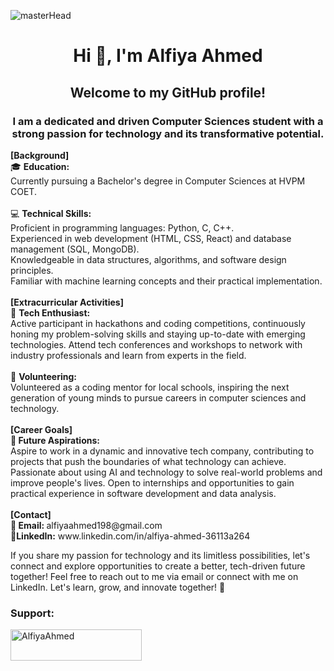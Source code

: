 ![masterHead](https://mir-s3-cdn-cf.behance.net/project_modules/max_1200/54b6c068097599.5b50bca476b9b.gif)
<h1 align="center">Hi 👋, I'm Alfiya Ahmed</h1>
<h2 align="center">Welcome to my GitHub profile! </h2>
  <h3 align="center">I am a dedicated and driven Computer Sciences student with a strong passion for technology and its transformative potential.
</h3>
<b>[Background] </b>
<br>
🎓 <b>Education:</b>
<br>
Currently pursuing a Bachelor's degree in Computer Sciences at HVPM COET.
<br>
<br>
💻 <b>Technical Skills:</b>
<br>
Proficient in programming languages: Python, C, C++.
<br>
Experienced in web development (HTML, CSS, React) and database management (SQL, MongoDB).
<br>
Knowledgeable in data structures, algorithms, and software design principles.
<br>
Familiar with machine learning concepts and their practical implementation.
<br>
<br>
<b>[Extracurricular Activities]</b>
<br>
🌱 <b>Tech Enthusiast:</b>
<br>
Active participant in hackathons and coding competitions, continuously honing my problem-solving skills and staying up-to-date with emerging technologies.
Attend tech conferences and workshops to network with industry professionals and learn from experts in the field.
<br>
<br>
🤝 <b>Volunteering:</b>
<br>
Volunteered as a coding mentor for local schools, inspiring the next generation of young minds to pursue careers in computer sciences and technology.
<br>
<br>
<b>[Career Goals]</b>
<br>
🎯<b>
  Future Aspirations:
</b>
<br>
Aspire to work in a dynamic and innovative tech company, contributing to projects that push the boundaries of what technology can achieve.
Passionate about using AI and technology to solve real-world problems and improve people's lives.
Open to internships and opportunities to gain practical experience in software development and data analysis.
<br>
<br>
<b>[Contact]</b>
<br>
📧<b>
  Email:
</b> alfiyaahmed198@gmail.com
<br>
🔗<b>LinkedIn:</b> www.linkedin.com/in/alfiya-ahmed-36113a264
<br>

If you share my passion for technology and its limitless possibilities, let's connect and explore opportunities to create a better, tech-driven future together! Feel free to reach out to me via email or connect with me on LinkedIn. Let's learn, grow, and innovate together! 🚀

<h3 align="left">Support:</h3>
<p><a href="https://www.buymeacoffee.com/AlfiyaAhmed"> <img align="left" src="https://cdn.buymeacoffee.com/buttons/v2/default-yellow.png" height="50" width="210" alt="AlfiyaAhmed" /></a></p><br><br>

